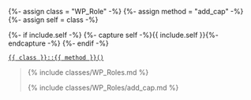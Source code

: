 {%- assign class = "WP_Role" -%}
{%- assign method = "add_cap" -%}
{%- assign self = class -%}

{%- if include.self -%}
  {%- capture self -%}{{ include.self }}{%- endcapture -%}
{%- endif -%}

<p><code><a href="https://developer.wordpress.org/reference/classes/{{ class | downcase }}/{{ method | downcase }}/">{{ class }}::{{ method }}()</a></code></p>

<blockquote>

{% include classes/WP_Roles.md %}

{% include classes/WP_Roles/add_cap.md %}

</blockquote>
